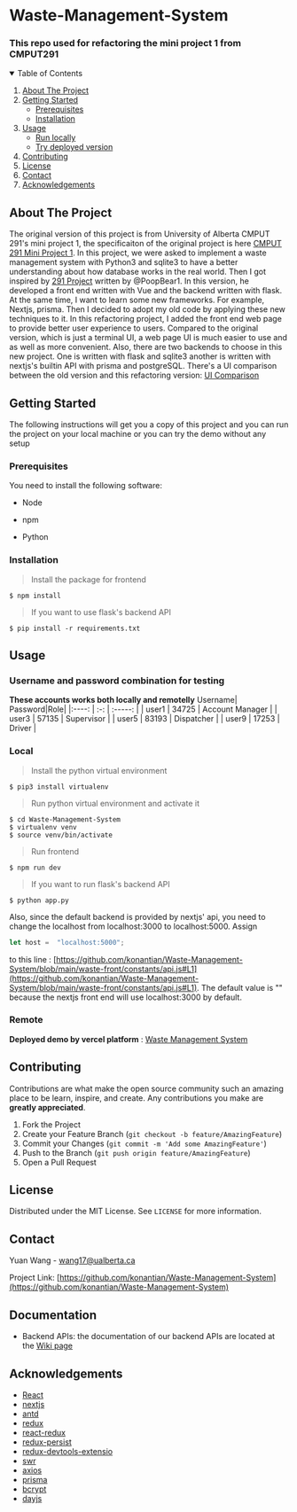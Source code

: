 # Waste-Management-System
### This repo used for refactoring the mini project 1 from CMPUT291 

<!-- TABLE OF CONTENTS -->
<details open="open">
  <summary>Table of Contents</summary>
  <ol>
    <li>
      <a href="#about-the-project">About The Project</a>
    </li>
    <li>
      <a href="#getting-started">Getting Started</a>
      <ul>
        <li><a href="#prerequisites">Prerequisites</a></li>
        <li><a href="#installation">Installation</a></li>
      </ul>
    </li>
    <li>
      <a href="#usage">Usage</a>
       <ul>
         <li><a href="#local">Run locally</a></li>
         <li><a href="#remote">Try deployed version</a></li>
      </ul>
    </li>
    <li><a href="#contributing">Contributing</a></li>
    <li><a href="#license">License</a></li>
    <li><a href="#contact">Contact</a></li>
    <li><a href="#acknowledgements">Acknowledgements</a></li>
  </ol>
</details>

## About The Project
The original version of this project is from University of Alberta CMPUT 291's mini project 1, the specificaiton of the original project is here [CMPUT 291 Mini Project 1](https://github.com/konantian/Waste-Management-System/wiki). In this project, we were asked to implement a waste management system with Python3 and sqlite3 to have a better understanding about how database works in the real world. Then I got inspired by [291 Project](https://github.com/PoopBear1/291Project) written by @PoopBear1. In this version, he developed a front end written with Vue and the backend written with flask. At the same time, I want to learn some new frameworks. For example, Nextjs, prisma. Then I decided to adopt my old code by applying these new techniques to it. In this refactoring project, I added the front end web page to provide better user experience to users. Compared to the original version, which is just a terminal UI, a web page UI is much easier to use and as well as more convenient. Also, there are two backends to choose  in this new project. One is written with flask and sqlite3 another is written with nextjs's builtin API with prisma and postgreSQL. There's a UI comparison between the old version and this refactoring version: [UI Comparison](https://github.com/konantian/Waste-Management-System/wiki/UI-Comparison)

## Getting Started
The following instructions will get you a copy of this project and you can run the project on your local machine or you can try the demo without any setup

### Prerequisites
You need to install the following software:

* Node

* npm

* Python

### Installation
> Install the package for frontend 

```shell
$ npm install 
```

> If you want to use flask's backend API

```shell
$ pip install -r requirements.txt
```

## Usage
### Username and password combination for testing
**These accounts works both locally and remotelly**
 Username| Password|Role|
|:----: | :-: | :-----: |
| user1 | 34725 | Account Manager |
| user3 | 57135 | Supervisor |
| user5 | 83193 | Dispatcher |
| user9 | 17253 | Driver |

### Local
> Install the python virtual environment
```shell
$ pip3 install virtualenv
```

> Run python virtual environment and activate it
```shell
$ cd Waste-Management-System
$ virtualenv venv
$ source venv/bin/activate
```

> Run frontend 

```shell
$ npm run dev
```

> If you want to run flask's backend API

```shell
$ python app.py
```
Also, since the default backend is provided by nextjs' api, you need to change the localhost from localhost:3000 to localhost:5000.
Assign 
```javascript
let host =  "localhost:5000";
```
to this line : [https://github.com/konantian/Waste-Management-System/blob/main/waste-front/constants/api.js#L1](https://github.com/konantian/Waste-Management-System/blob/main/waste-front/constants/api.js#L1). The default value is "" because the nextjs
front end will use localhost:3000 by default.

### Remote
**Deployed demo by vercel platform** : [Waste Management System](https://waste-management-system.vercel.app/)


## Contributing

Contributions are what make the open source community such an amazing place to be learn, inspire, and create. Any contributions you make are **greatly appreciated**.

1. Fork the Project
2. Create your Feature Branch (`git checkout -b feature/AmazingFeature`)
3. Commit your Changes (`git commit -m 'Add some AmazingFeature'`)
4. Push to the Branch (`git push origin feature/AmazingFeature`)
5. Open a Pull Request

## License
Distributed under the MIT License. See `LICENSE` for more information.

## Contact
Yuan Wang - wang17@ualberta.ca

Project Link: [https://github.com/konantian/Waste-Management-System](https://github.com/konantian/Waste-Management-System)

## Documentation

* Backend APIs: the documentation of our backend APIs are located at the [Wiki page](https://github.com/konantian/Waste-Management-System/wiki)

## Acknowledgements
* [React](https://reactjs.org/)
* [nextjs](https://nextjs.org/)
* [antd](https://ant.design/)
* [redux](https://react-redux.js.org/introduction/quick-start)
* [react-redux](https://react-redux.js.org/)
* [redux-persist](https://github.com/rt2zz/redux-persist)
* [redux-devtools-extensio](https://github.com/reduxjs/redux-devtools)
* [swr](https://github.com/vercel/swr)
* [axios](https://github.com/axios/axios)
* [prisma](https://www.prisma.io/nextjs)
* [bcrypt](https://github.com/kelektiv/node.bcrypt.js)
* [dayjs](https://github.com/iamkun/dayjs)
